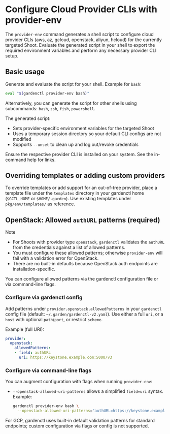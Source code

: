 # Configure Cloud Provider CLIs with provider-env

The `provider-env` command generates a shell script to configure cloud provider CLIs (aws, az, gcloud, openstack, aliyun, hcloud) for the currently targeted Shoot. Evaluate the generated script in your shell to export the required environment variables and perform any necessary provider CLI setup.

## Basic usage

Generate and evaluate the script for your shell. Example for `bash`:

```bash
eval "$(gardenctl provider-env bash)"
```

Alternatively, you can generate the script for other shells using subcommands: `bash`, `zsh`, `fish`, `powershell`.

The generated script:
- Sets provider-specific environment variables for the targeted Shoot
- Uses a temporary session directory so your default CLI configs are not modified
- Supports `--unset` to clean up and log out/revoke credentials

Ensure the respective provider CLI is installed on your system. See the in-command help for links.

## Overriding templates or adding custom providers

To override templates or add support for an out-of-tree provider, place a template file under the `templates` directory in your gardenctl home (`$GCTL_HOME` or `$HOME/.garden`). Use existing templates under `pkg/env/templates/` as reference.

## OpenStack: Allowed `authURL` patterns (required)

> [!NOTE]
> - For Shoots with provider type `openstack`, `gardenctl` validates the `authURL` from the credentials against a list of allowed patterns.
> - You must configure these allowed patterns; otherwise `provider-env` will fail with a validation error for OpenStack.
> - There are no built-in defaults because OpenStack auth endpoints are installation-specific.

You can configure allowed patterns via the gardenctl configuration file or via command-line flags.

### Configure via gardenctl config

Add patterns under `provider.openstack.allowedPatterns` in your `gardenctl` config file (default: `~/.garden/gardenctl-v2.yaml`). Use either a full `uri`, or a `host` with optional `path`/`port`, or restrict `scheme`.

Example (full URI):

```yaml
provider:
  openstack:
    allowedPatterns:
    - field: authURL
      uri: https://keystone.example.com:5000/v3
```

### Configure via command-line flags

You can augment configuration with flags when running `provider-env`:

- `--openstack-allowed-uri-patterns` allows a simplified `field=uri` syntax. Example:

  ```bash
  gardenctl provider-env bash \
    --openstack-allowed-uri-patterns="authURL=https://keystone.example.com:5000/v3"
  ```

For GCP, gardenctl uses built-in default validation patterns for standard endpoints; custom configuration via flags or config is not supported.
